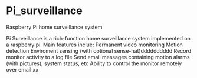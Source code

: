 # Pi_surveillance
Raspberry Pi home surveillance system

Pi Surveillance is a rich-function home surveillance system implemented on a raspberry pi. Main features inclue:
Permanent video monitoring
Motion detection
Enviroment sensing (with optional sense-hat)dddddddddd
Record monitor activity to a log file
Send email messages containing motion alarms (with pictures), system status, etc
Ability to control the monitor remotely over email
xx
